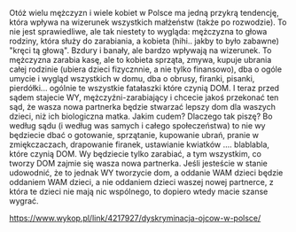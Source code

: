 Otóż wielu mężczyzn i wiele kobiet w Polsce ma jedną przykrą tendencję, która wpływa na wizerunek wszystkich małżeństw (także po rozwodzie). To nie jest sprawiedliwe, ale tak niestety to wygląda: mężczyzna to głowa rodziny, która służy do zarabiania, a kobieta (hihi.. jakby to było zabawne) "kręci tą głową". Bzdury i banały, ale bardzo wpływają na wizerunek. To mężczyzna zarabia kasę, ale to kobieta sprząta, zmywa, kupuje ubrania całej rodzinie (ubiera dzieci fizycznnie, a nie tylko finansowo), dba o ogóle umycie i wygląd wszystkich w domu, dba o obrusy, firanki, pisanki, pierdółki... ogólnie te wszystkie fatałaszki które czynią DOM.
I teraz przed sądem stajecie WY, mężczyźni-zarabiający i chcecie jakoś przekonać ten sąd, że wasza nowa partnerka będzie stwarzać lepszy dom dla waszych dzieci, niż ich biologiczna matka. Jakim cudem?
Dlaczego tak piszę? Bo według sądu (i według was samych i całego społeczeństwa) to nie wy będziecie dbać o gotowanie, sprzątanie, kupowanie ubrań, pranie w zmiękczaczach, drapowanie firanek, ustawianie kwiatków .... blablabla, które czynią DOM. Wy będziecie tylko zarabiać, a tym wszystkim, co tworzy DOM zajmie się wasza nowa partnerka. Jeśli jesteście w stanie udowodnić, że to jednak WY tworzycie dom, a oddanie WAM dzieci będzie oddaniem WAM dzieci, a nie oddaniem dzieci waszej nowej partnerce, z która te dzieci nie mają nic wspólnego, to dopiero wtedy macie szanse wygrać.

https://www.wykop.pl/link/4217927/dyskryminacja-ojcow-w-polsce/